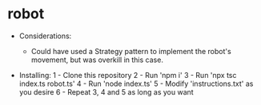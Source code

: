 # robot

- Considerations:
    - Could have used a Strategy pattern to implement the robot's movement, but was overkill in this case.

- Installing:
    1 - Clone this repository
    2 -  Run 'npm i'
    3 - Run 'npx tsc index.ts robot.ts'
    4 - Run 'node index.ts'
    5 - Modify 'instructions.txt' as you desire
    6 - Repeat 3, 4 and 5 as long as you want
